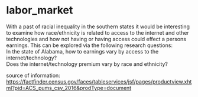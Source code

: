 # labor_market
With a past of racial inequality in the southern states it would be interesting to examine how race/ethnicity is related to access to the internet and other technologies and how not having or having access could effect a persons earnings. This can be explored via the following research questions:  
    In the state of Alabama, how to earnings vary by access to the internet/technology?  
    Does the internet/technology premium vary by race and ethnicity?

source of information: https://factfinder.census.gov/faces/tableservices/jsf/pages/productview.xhtml?pid=ACS_pums_csv_2016&prodType=document